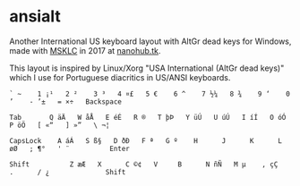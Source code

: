 # ansialt

Another International US keyboard layout with AltGr dead keys for Windows,
made with [MSKLC](https://www.microsoft.com/en-us/download/details.aspx?id=102134) in 2017 at [nanohub.tk](http://nanohub.tk).

This layout is inspired by Linux/Xorg "USA International (AltGr dead keys)" which I use for Portuguese diacritics in US/ANSI keyboards.

```
` ~    1 ¡¹   2 ²    3 ³   4 ¤£   5 €    6 ^    7 ½¼   8 ¾    9 ‘    0 ’    - ’±   = ×÷   Backspace

Tab       Q äÄ   W åÅ   E éÉ   R ®   T þÞ   Y üÚ   U úÚ   I íÍ   O óÓ   P öÖ   [ «“   ] »”   \ ¬¦
   
CapsLock    A áÁ   S ß§   D ðÐ   F ª   G º    H      J      K      L øØ   ; ¶°   ' ¨          Enter
      
Shift          Z æÆ   X      C ©¢   V     B      N ñÑ   M µ    , çÇ   .      / ¿              Shift
```
